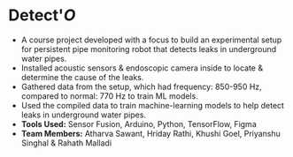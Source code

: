 # Detect'*O*
- A course project developed with a focus to build an experimental setup for persistent pipe monitoring robot that detects leaks in underground water pipes.
- Installed acoustic sensors & endoscopic camera inside to locate & determine the cause of the leaks.
- Gathered data from the setup, which had frequency: 850-950 Hz, compared to normal: 770 Hz to train ML models. 
- Used the compiled data to train machine-learning models to help detect leaks in underground water pipes.
- **Tools Used:** Sensor Fusion, Arduino, Python, TensorFlow, Figma
- **Team Members:** Atharva Sawant, Hriday Rathi, Khushi Goel, Priyanshu Singhal & Rahath Malladi
